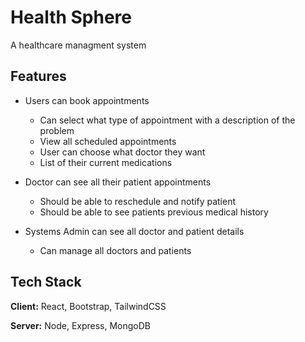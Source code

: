 
# Health Sphere

A healthcare managment system


## Features

- Users can book appointments
    - Can select what type of appointment with a description of the problem
    - View all scheduled appointments
    - User can choose what doctor they want
    - List of their current medications


- Doctor can see all their patient appointments
    - Should be able to reschedule and notify patient
    - Should be able to see patients previous medical history

- Systems Admin can see all doctor and patient details
    - Can manage all doctors and patients

## Tech Stack

**Client:** React, Bootstrap, TailwindCSS

**Server:** Node, Express, MongoDB

